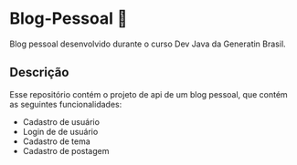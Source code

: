 # Blog-Pessoal 💎
Blog pessoal desenvolvido durante o curso Dev Java da Generatin Brasil.

## Descrição
Esse repositório contém o projeto de api de um blog pessoal, que contém as seguintes funcionalidades:
- Cadastro de usuário
- Login de de usuário
- Cadastro de tema
- Cadastro de postagem
 
